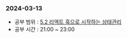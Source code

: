 ### 2024-03-13
- 공부 범위 : [5.2 리액트 훅으로 시작하는 상태관리](https://inblog.ai/luke/5%EC%9E%A5-%EB%A6%AC%EC%95%A1%ED%8A%B8%EC%99%80-%EC%83%81%ED%83%9C%EA%B4%80%EB%A6%AC-%EB%9D%BC%EC%9D%B4%EB%B8%8C%EB%9F%AC%EB%A6%AC-1-17216)
- 공부 시간 : 21:00 ~ 23:00
